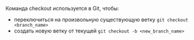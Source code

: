 Команда checkout используется в Git, чтобы:
* переключиться на произвольную существующую ветку `git checkout <branch_name>`
* создать новую ветку от текущей `git checkout -b <new_branch_name>`
